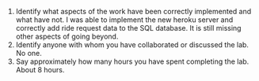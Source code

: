 1.  Identify what aspects of the work have been correctly implemented and what have not.
    I was able to implement the new heroku server and correctly add ride request data to the SQL database.  It is still missing other aspects of going beyond.
2.  Identify anyone with whom you have collaborated or discussed the lab.
    No one.
3.  Say approximately how many hours you have spent completing the lab.
    About 8 hours.
